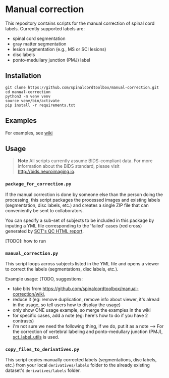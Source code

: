 # Manual correction

This repository contains scripts for the manual correction of spinal cord labels. Currently supported labels are: 
- spinal cord segmentation
- gray matter segmentation
- lesion segmentation (e.g., MS or SCI lesions)
- disc labels
- ponto-medullary junction (PMJ) label

## Installation

```console
git clone https://github.com/spinalcordtoolbox/manual-correction.git
cd manual-correction
python3 -m venv venv
source venv/bin/activate
pip install -r requirements.txt
```

## Examples

For examples, see [wiki](https://github.com/spinalcordtoolbox/manual-correction/wiki)

## Usage

> **Note** All scripts currently assume BIDS-compliant data. For more information about the BIDS standard, please visit http://bids.neuroimaging.io.

### `package_for_correction.py`

If the manual correction is done by someone else than the person doing the processing, this script packages the processed images and existing labels (segmentation, disc labels, etc.) and creates a single ZIP file that can conveniently be sent to collaborators.

You can specify a sub-set of subjects to be included in this package by inputing a YML file corresponding to the 'failed' cases (red cross) generated by [SCT's QC HTML report](https://spinalcordtoolbox.com/overview/concepts/inspecting-results-qc-fsleyes.html#how-do-i-use-the-qc-report).

[TODO]: how to run

### `manual_correction.py`

This script loops across subjects listed in the YML file and opens a viewer to correct the labels (segmentations, disc labels, etc.). 

Example usage:
[TODO, suggestions:
- take bits from https://github.com/spinalcordtoolbox/manual-correction/wiki,
- reduce it (eg: remove duplication, remove info about viewer, it's alread in the usage, so tell users how to display the usage)
- only show ONE usage example, so merge the examples in the wiki
- for specific cases, add a note (eg: here's how to do if you have 2 contrasts)
- i'm not sure we need the following thing, if we do, put it as a note --> For the correction of vertebral labeling and ponto-medullary junction (PMJ), [sct_label_utils](https://github.com/spinalcordtoolbox/spinalcordtoolbox/blob/master/spinalcordtoolbox/scripts/sct_label_utils.py) is used.

### `copy_files_to_derivatives.py`

This script copies manually corrected labels (segmentations, disc labels, etc.) from your local `derivatives/labels` folder to the already existing dataset's `derivatives/labels` folder.
